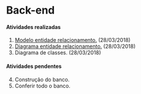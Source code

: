 # Back-end

#### Atividades realizadas

1. [Modelo entidade relacionamento.](https://github.com/RodBrowning/Projeto-integrador-ads3/blob/master/Documenta%C3%A7%C3%A3o/banco_dados/MER/MER.jpg)  (28/03/2018)
2. [Diagrama entidade relacionamento.](https://github.com/RodBrowning/Projeto-integrador-ads3/blob/master/Documenta%C3%A7%C3%A3o/banco_dados/DER/DER.jpg)  (28/03/2018)
3. Diagrama de classes.  (28/03/2018)

#### Atividades pendentes

4. Construção do banco.
5. Conferir todo o banco.

